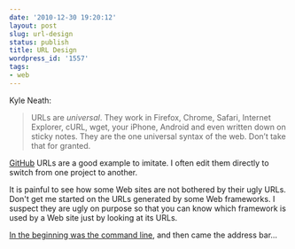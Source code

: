 ```yaml
---
date: '2010-12-30 19:20:12'
layout: post
slug: url-design
status: publish
title: URL Design
wordpress_id: '1557'
tags:
- web
---
```


Kyle Neath:
> URLs are _universal_. They work in Firefox, Chrome, Safari, Internet Explorer, cURL, wget, your iPhone, Android and even written down on sticky notes. They are the one universal syntax of the web. Don’t take that for granted.

[GitHub][github] URLs are a good example to imitate. I often edit them directly to switch from one project to another.

It is painful to see how some Web sites are not bothered by their ugly URLs.   
Don't get me started on the URLs generated by some Web frameworks. I suspect they are ugly on purpose so that you can know which framework is used by a Web site just by looking at its URLs.

[In the beginning was the command line][cli], and then came the address bar...

[github]: https://github.com/
[cli]: http://www.cryptonomicon.com/beginning.html
